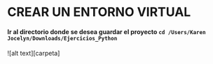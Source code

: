# CREAR UN ENTORNO VIRTUAL 
  
   #### Ir al directorio donde se desea guardar el proyecto `cd /Users/Karen Jocelyn/Downloads/Ejercicios_Python`
  ![alt text][carpeta]
   
